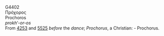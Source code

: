 <body>
  <p>G4402<br>  Πρόχορος  <br> Prochoros  <br><i>prokh‘-or-os </i><br>From <a href="g4253.htm">4253</a> and <a href="g5525.htm">5525</a>  <i>before</i> the <i>dance</i>; <i>Prochorus</i>, a Christian: - Prochorus.<br></p>
 </body>